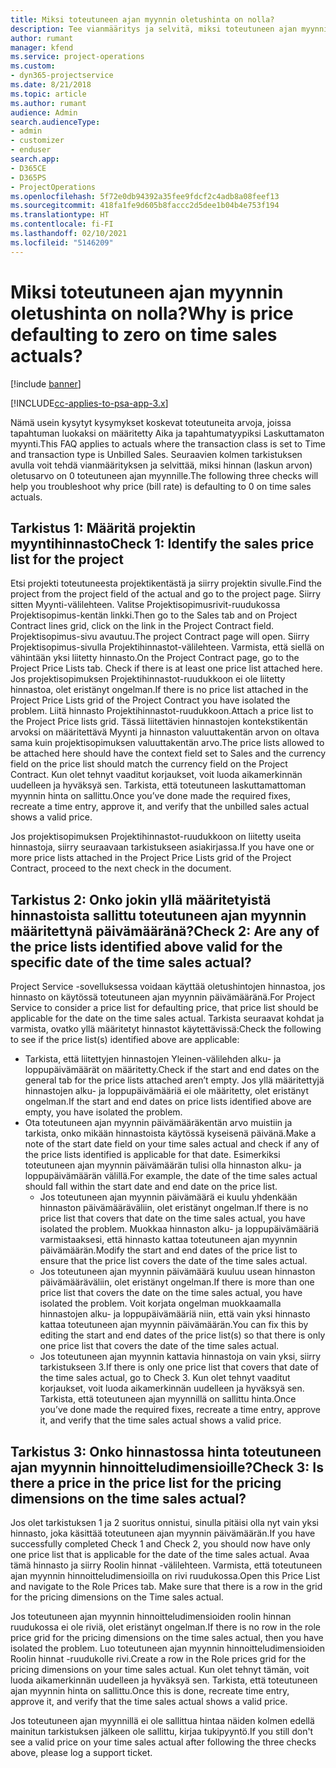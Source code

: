 ```yaml
---
title: Miksi toteutuneen ajan myynnin oletushinta on nolla?
description: Tee vianmääritys ja selvitä, miksi toteutuneen ajan myynnin hinnan oletusarvo on 0.
author: rumant
manager: kfend
ms.service: project-operations
ms.custom:
- dyn365-projectservice
ms.date: 8/21/2018
ms.topic: article
ms.author: rumant
audience: Admin
search.audienceType:
- admin
- customizer
- enduser
search.app:
- D365CE
- D365PS
- ProjectOperations
ms.openlocfilehash: 5f72e0db94392a35fee9fdcf2c4adb8a08feef13
ms.sourcegitcommit: 418fa1fe9d605b8faccc2d5dee1b04b4e753f194
ms.translationtype: HT
ms.contentlocale: fi-FI
ms.lasthandoff: 02/10/2021
ms.locfileid: "5146209"
---
```

# <a name="why-is-price-defaulting-to-zero-on-time-sales-actuals"></a><span data-ttu-id="dbbf3-103">Miksi toteutuneen ajan myynnin oletushinta on nolla?</span><span class="sxs-lookup"><span data-stu-id="dbbf3-103">Why is price defaulting to zero on time sales actuals?</span></span>

[!include [banner](../includes/psa-now-project-operations.md)]

[!INCLUDE[cc-applies-to-psa-app-3.x](../includes/cc-applies-to-psa-app-3x.md)]

<span data-ttu-id="dbbf3-104">Nämä usein kysytyt kysymykset koskevat toteutuneita arvoja, joissa tapahtuman luokaksi on määritetty Aika ja tapahtumatyypiksi Laskuttamaton myynti.</span><span class="sxs-lookup"><span data-stu-id="dbbf3-104">This FAQ applies to actuals where the transaction class is set to Time and transaction type is Unbilled Sales.</span></span> <span data-ttu-id="dbbf3-105">Seuraavien kolmen tarkistuksen avulla voit tehdä vianmäärityksen ja selvittää, miksi hinnan (laskun arvon) oletusarvo on 0 toteutuneen ajan myynnille.</span><span class="sxs-lookup"><span data-stu-id="dbbf3-105">The following three checks will help you troubleshoot why price (bill rate) is defaulting to 0 on time sales actuals.</span></span>

## <a name="check-1-identify-the-sales-price-list-for-the-project"></a><span data-ttu-id="dbbf3-106">Tarkistus 1: Määritä projektin myyntihinnasto</span><span class="sxs-lookup"><span data-stu-id="dbbf3-106">Check 1: Identify the sales price list for the project</span></span>

<span data-ttu-id="dbbf3-107">Etsi projekti toteutuneesta projektikentästä ja siirry projektin sivulle.</span><span class="sxs-lookup"><span data-stu-id="dbbf3-107">Find the project from the project field of the actual and go to the project page.</span></span> <span data-ttu-id="dbbf3-108">Siirry sitten Myynti-välilehteen. Valitse Projektisopimusrivit-ruudukossa Projektisopimus-kentän linkki.</span><span class="sxs-lookup"><span data-stu-id="dbbf3-108">Then go to the Sales tab and on Project Contract lines grid, click on the link in the Project Contract field.</span></span> <span data-ttu-id="dbbf3-109">Projektisopimus-sivu avautuu.</span><span class="sxs-lookup"><span data-stu-id="dbbf3-109">The project Contract page will open.</span></span> <span data-ttu-id="dbbf3-110">Siirry Projektisopimus-sivulla Projektihinnastot-välilehteen. Varmista, että siellä on vähintään yksi liitetty hinnasto.</span><span class="sxs-lookup"><span data-stu-id="dbbf3-110">On the Project Contract page, go to the Project Price Lists tab. Check if there is at least one price list attached here.</span></span> <span data-ttu-id="dbbf3-111">Jos projektisopimuksen Projektihinnastot-ruudukkoon ei ole liitetty hinnastoa, olet eristänyt ongelman.</span><span class="sxs-lookup"><span data-stu-id="dbbf3-111">If there is no price list attached in the Project Price Lists grid of the Project Contract you have isolated the problem.</span></span> <span data-ttu-id="dbbf3-112">Liitä hinnasto Projektihinnastot-ruudukkoon.</span><span class="sxs-lookup"><span data-stu-id="dbbf3-112">Attach a price list to the Project Price lists grid.</span></span> <span data-ttu-id="dbbf3-113">Tässä liitettävien hinnastojen kontekstikentän arvoksi on määritettävä Myynti ja hinnaston valuuttakentän arvon on oltava sama kuin projektisopimuksen valuuttakentän arvo.</span><span class="sxs-lookup"><span data-stu-id="dbbf3-113">The price lists allowed to be attached here should have the context field set to Sales and the currency field on the price list should match the currency field on the Project Contract.</span></span> <span data-ttu-id="dbbf3-114">Kun olet tehnyt vaaditut korjaukset, voit luoda aikamerkinnän uudelleen ja hyväksyä sen. Tarkista, että toteutuneen laskuttamattoman myynnin hinta on sallittu.</span><span class="sxs-lookup"><span data-stu-id="dbbf3-114">Once you’ve done made the required fixes, recreate a time entry, approve it, and verify that the unbilled sales actual shows a valid price.</span></span> 

<span data-ttu-id="dbbf3-115">Jos projektisopimuksen Projektihinnastot-ruudukkoon on liitetty useita hinnastoja, siirry seuraavaan tarkistukseen asiakirjassa.</span><span class="sxs-lookup"><span data-stu-id="dbbf3-115">If you have one or more price lists attached in the Project Price Lists grid of the Project Contract, proceed to the next check in the document.</span></span>

## <a name="check-2-are-any-of-the-price-lists-identified-above-valid-for-the-specific-date-of-the-time-sales-actual"></a><span data-ttu-id="dbbf3-116">Tarkistus 2: Onko jokin yllä määritetyistä hinnastoista sallittu toteutuneen ajan myynnin määritettynä päivämääränä?</span><span class="sxs-lookup"><span data-stu-id="dbbf3-116">Check 2: Are any of the price lists identified above valid for the specific date of the time sales actual?</span></span>

<span data-ttu-id="dbbf3-117">Project Service -sovelluksessa voidaan käyttää oletushintojen hinnastoa, jos hinnasto on käytössä toteutuneen ajan myynnin päivämääränä.</span><span class="sxs-lookup"><span data-stu-id="dbbf3-117">For Project Service to consider a price list for defaulting price, that price list should be applicable for the date on the time sales actual.</span></span> <span data-ttu-id="dbbf3-118">Tarkista seuraavat kohdat ja varmista, ovatko yllä määritetyt hinnastot käytettävissä:</span><span class="sxs-lookup"><span data-stu-id="dbbf3-118">Check the following to see if the price list(s) identified above are applicable:</span></span>
- <span data-ttu-id="dbbf3-119">Tarkista, että liitettyjen hinnastojen Yleinen-välilehden alku- ja loppupäivämäärät on määritetty.</span><span class="sxs-lookup"><span data-stu-id="dbbf3-119">Check if the start and end dates on the general tab for the price lists attached aren’t empty.</span></span> <span data-ttu-id="dbbf3-120">Jos yllä määritettyjä hinnastojen alku- ja loppupäivämääriä ei ole määritetty, olet eristänyt ongelman.</span><span class="sxs-lookup"><span data-stu-id="dbbf3-120">If the start and end dates on price lists identified above are empty, you have isolated the problem.</span></span> 
- <span data-ttu-id="dbbf3-121">Ota toteutuneen ajan myynnin päivämääräkentän arvo muistiin ja tarkista, onko mikään hinnastoista käytössä kyseisenä päivänä.</span><span class="sxs-lookup"><span data-stu-id="dbbf3-121">Make a note of the start date field on your time sales actual and check if any of the price lists identified is applicable for that date.</span></span> <span data-ttu-id="dbbf3-122">Esimerkiksi toteutuneen ajan myynnin päivämäärän tulisi olla hinnaston alku- ja loppupäivämäärän välillä.</span><span class="sxs-lookup"><span data-stu-id="dbbf3-122">For example, the date of the time sales actual should fall within the start date and end date on the price list.</span></span> 
    - <span data-ttu-id="dbbf3-123">Jos toteutuneen ajan myynnin päivämäärä ei kuulu yhdenkään hinnaston päivämääräväliin, olet eristänyt ongelman.</span><span class="sxs-lookup"><span data-stu-id="dbbf3-123">If there is no price list that covers that date on the time sales actual, you have isolated the problem.</span></span> <span data-ttu-id="dbbf3-124">Muokkaa hinnaston alku- ja loppupäivämääriä varmistaaksesi, että hinnasto kattaa toteutuneen ajan myynnin päivämäärän.</span><span class="sxs-lookup"><span data-stu-id="dbbf3-124">Modify the start and end dates of the price list to ensure that the price list covers the date of the time sales actual.</span></span> 
    - <span data-ttu-id="dbbf3-125">Jos toteutuneen ajan myynnin päivämäärä kuuluu usean hinnaston päivämääräväliin, olet eristänyt ongelman.</span><span class="sxs-lookup"><span data-stu-id="dbbf3-125">If there is more than one price list that covers the date on the time sales actual, you have isolated the problem.</span></span> <span data-ttu-id="dbbf3-126">Voit korjata ongelman muokkaamalla hinnastojen alku- ja loppupäivämääriä niin, että vain yksi hinnasto kattaa toteutuneen ajan myynnin päivämäärän.</span><span class="sxs-lookup"><span data-stu-id="dbbf3-126">You can fix this by editing the start and end dates of the price list(s) so that there is only one price list that covers the date of the time sales actual.</span></span> 
    - <span data-ttu-id="dbbf3-127">Jos toteutuneen ajan myynnin kattavia hinnastoja on vain yksi, siirry tarkistukseen 3.</span><span class="sxs-lookup"><span data-stu-id="dbbf3-127">If there is only one price list that covers that date of the time sales actual, go to Check 3.</span></span>
<span data-ttu-id="dbbf3-128">Kun olet tehnyt vaaditut korjaukset, voit luoda aikamerkinnän uudelleen ja hyväksyä sen. Tarkista, että toteutuneen ajan myynnillä on sallittu hinta.</span><span class="sxs-lookup"><span data-stu-id="dbbf3-128">Once you’ve done made the required fixes, recreate a time entry, approve it, and verify that the time sales actual shows a valid price.</span></span>

## <a name="check-3-is-there-a-price-in-the-price-list-for-the-pricing-dimensions-on-the-time-sales-actual"></a><span data-ttu-id="dbbf3-129">Tarkistus 3: Onko hinnastossa hinta toteutuneen ajan myynnin hinnoitteludimensioille?</span><span class="sxs-lookup"><span data-stu-id="dbbf3-129">Check 3: Is there a price in the price list for the pricing dimensions on the time sales actual?</span></span>

<span data-ttu-id="dbbf3-130">Jos olet tarkistuksen 1 ja 2 suoritus onnistui, sinulla pitäisi olla nyt vain yksi hinnasto, joka käsittää toteutuneen ajan myynnin päivämäärän.</span><span class="sxs-lookup"><span data-stu-id="dbbf3-130">If you have successfully completed Check 1 and Check 2, you should now have only one price list that is applicable for the date of the time sales actual.</span></span> <span data-ttu-id="dbbf3-131">Avaa tämä hinnasto ja siirry Roolin hinnat -välilehteen. Varmista, että toteutuneen ajan myynnin hinnoitteludimensioilla on rivi ruudukossa.</span><span class="sxs-lookup"><span data-stu-id="dbbf3-131">Open this Price List and navigate to the Role Prices tab. Make sure that there is a row in the grid for the pricing dimensions on the Time sales actual.</span></span>

<span data-ttu-id="dbbf3-132">Jos toteutuneen ajan myynnin hinnoitteludimensioiden roolin hinnan ruudukossa ei ole riviä, olet eristänyt ongelman.</span><span class="sxs-lookup"><span data-stu-id="dbbf3-132">If there is no row in the role price grid for the pricing dimensions on the time sales actual, then you have isolated the problem.</span></span> <span data-ttu-id="dbbf3-133">Luo toteutuneen ajan myynnin hinnoitteludimensioiden Roolin hinnat -ruudukolle rivi.</span><span class="sxs-lookup"><span data-stu-id="dbbf3-133">Create a row in the Role prices grid for the pricing dimensions on your time sales actual.</span></span> <span data-ttu-id="dbbf3-134">Kun olet tehnyt tämän, voit luoda aikamerkinnän uudelleen ja hyväksyä sen. Tarkista, että toteutuneen ajan myynnin hinta on sallittu.</span><span class="sxs-lookup"><span data-stu-id="dbbf3-134">Once this is done, recreate time entry, approve it, and verify that the time sales actual shows a valid price.</span></span>

<span data-ttu-id="dbbf3-135">Jos toteutuneen ajan myynnillä ei ole sallittua hintaa näiden kolmen edellä mainitun tarkistuksen jälkeen ole sallittu, kirjaa tukipyyntö.</span><span class="sxs-lookup"><span data-stu-id="dbbf3-135">If you still don't see a valid price on your time sales actual after following the three checks above, please log a support ticket.</span></span> 

